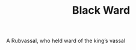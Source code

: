 ---
title: Black Ward
letter: B
permalink: "/definitions/black-ward.html"
body: A Rubvassal, who held ward of the king’s vassal
published_at: '2018-07-07'
source: Black's Law Dictionary
layout: post
---